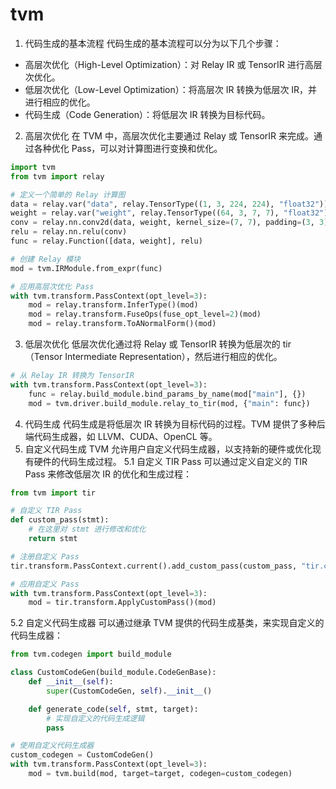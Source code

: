 # tvm
1. 代码生成的基本流程
代码生成的基本流程可以分为以下几个步骤：
* 高层次优化（High-Level Optimization）：对 Relay IR 或 TensorIR 进行高层次优化。
* 低层次优化（Low-Level Optimization）：将高层次 IR 转换为低层次 IR，并进行相应的优化。
* 代码生成（Code Generation）：将低层次 IR 转换为目标代码。

2. 高层次优化
在 TVM 中，高层次优化主要通过 Relay 或 TensorIR 来完成。通过各种优化 Pass，可以对计算图进行变换和优化。
```python
import tvm
from tvm import relay

# 定义一个简单的 Relay 计算图
data = relay.var("data", relay.TensorType((1, 3, 224, 224), "float32"))
weight = relay.var("weight", relay.TensorType((64, 3, 7, 7), "float32"))
conv = relay.nn.conv2d(data, weight, kernel_size=(7, 7), padding=(3, 3))
relu = relay.nn.relu(conv)
func = relay.Function([data, weight], relu)

# 创建 Relay 模块
mod = tvm.IRModule.from_expr(func)

# 应用高层次优化 Pass
with tvm.transform.PassContext(opt_level=3):
    mod = relay.transform.InferType()(mod)
    mod = relay.transform.FuseOps(fuse_opt_level=2)(mod)
    mod = relay.transform.ToANormalForm()(mod)
```

3. 低层次优化
低层次优化通过将 Relay 或 TensorIR 转换为低层次的 tir（Tensor Intermediate Representation），然后进行相应的优化。
```python
# 从 Relay IR 转换为 TensorIR
with tvm.transform.PassContext(opt_level=3):
    func = relay.build_module.bind_params_by_name(mod["main"], {})
    mod = tvm.driver.build_module.relay_to_tir(mod, {"main": func})

```

4. 代码生成
代码生成是将低层次 IR 转换为目标代码的过程。TVM 提供了多种后端代码生成器，如 LLVM、CUDA、OpenCL 等。
5. 自定义代码生成
TVM 允许用户自定义代码生成器，以支持新的硬件或优化现有硬件的代码生成过程。
5.1 自定义 TIR Pass
可以通过定义自定义的 TIR Pass 来修改低层次 IR 的优化和生成过程：
```python
from tvm import tir

# 自定义 TIR Pass
def custom_pass(stmt):
    # 在这里对 stmt 进行修改和优化
    return stmt

# 注册自定义 Pass
tir.transform.PassContext.current().add_custom_pass(custom_pass, "tir.custom_pass")

# 应用自定义 Pass
with tvm.transform.PassContext(opt_level=3):
    mod = tir.transform.ApplyCustomPass()(mod)

```
5.2 自定义代码生成器
可以通过继承 TVM 提供的代码生成基类，来实现自定义的代码生成器：
```python
from tvm.codegen import build_module

class CustomCodeGen(build_module.CodeGenBase):
    def __init__(self):
        super(CustomCodeGen, self).__init__()

    def generate_code(self, stmt, target):
        # 实现自定义的代码生成逻辑
        pass

# 使用自定义代码生成器
custom_codegen = CustomCodeGen()
with tvm.transform.PassContext(opt_level=3):
    mod = tvm.build(mod, target=target, codegen=custom_codegen)

```